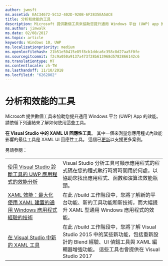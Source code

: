 ```yaml
---
author: jwmsft
ms.assetid: EAC34672-5C12-402D-920B-6F2835EA5ACE
title: 分析和效能的工具
description: Microsoft 提供數個工具來協助您提升通用 Windows 平台 (UWP) app 的效能。
ms.author: jimwalk
ms.date: 02/08/2017
ms.topic: article
keywords: Windows 10, UWP
ms.localizationpriority: medium
ms.openlocfilehash: 21b51e50415e85f8cb1ddca6c358c8d27aa5f0fe
ms.sourcegitcommit: f2c9a050a9137a473f28b613968d5782866142c6
ms.translationtype: MT
ms.contentlocale: zh-TW
ms.lasthandoff: 11/10/2018
ms.locfileid: "6262802"
---
```

# <a name="tools-for-profiling-and-performance"></a>分析和效能的工具


Microsoft 提供數個工具來協助您提升通用 Windows 平台 (UWP) App 的效能。 請依循下列連結來了解如何使用這些工具。

**在 Visual Studio 中的 XAML UI 回應性工具**。 其中一個來測量您應用程式內效能影響的最佳工具是 XAML UI 回應性工具。 這個已[更新](http://blogs.msdn.com/b/wpf/archive/2015/01/14/new-ui-performance-analysis-tool-for-wpf-applications.aspx)以支援更多案例。

另請參閱：

|           |             |
|-----------|-------------|
| [使用 Visual Studio 診斷工具的 UWP 應用程式的效能分析](https://msdn.microsoft.com/library/windows/apps/xaml/hh696636.aspx) | Visual Studio 分析工具可顯示應用程式的程式碼在您的程式執行時將時間用於何處，以協助您找出應用程式、函數和演算法效能瓶頸。 |
| [XAML 效能：最大化使用 XAML 建置的通用 Windows 應用程式經驗的技術](https://channel9.msdn.com/Events/Build/2015/3-698) | 在此 //build 工作階段中，您將了解新的平台功能、新的工具功能和新技術，而大幅提升 XAML 型通用 Windows 應用程式的效能。 |
| [在 Visual Studio 中新的 XAML 工具](https://channel9.msdn.com/Events/Build/2015/2-697) | 在此 //build 工作階段中，您將了解 Visual Studio 2015 中的某些新功能，包括重新設計的 Blend 經驗、UI 偵錯工具與 XAML 編輯器增強功能。 這些工具也會提供在 Visual Studio 2017 |
